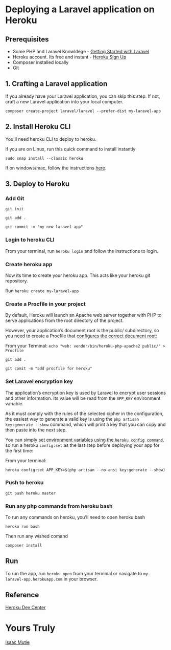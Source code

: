 # Deploying a Laravel application on Heroku

## Prerequisites
- Some PHP and Laravel Knowldege - [Getting Started with Laravel](https://laravel.com/)
- Heroku account. Its free and instant - [Heroku Sign Up](https://signup.heroku.com/signup/dc)
- Composer installed locally
- Git

## 1. Crafting a Laravel application
If you already have your Laravel application, you can skip this step. If not, craft a new Laravel application into your local computer.

`composer create-project laravel/laravel --prefer-dist my-laravel-app`

## 2. Install Heroku CLI
You'll need heroku CLI to deploy to heroku. 

If you are on Linux, run this quick command to install instantly

`sudo snap install --classic heroku`

If on windows/mac, follow the instructions [here](https://devcenter.heroku.com/articles/heroku-cli).

## 3. Deploy to Heroku
### Add Git
`git init`

`git add .`

`git commit -m "my new laravel app"`

### Login to heroku CLI
From your terminal, run `heroku login` and follow the instructions to login.

### Create heroku app
Now its time to create your heroku app. This acts like your heroku git repository.

Run `heroku create my-laravel-app`

### Create a Procfile in your project
By default, Heroku will launch an Apache web server together with PHP to serve applications from the root directory of the project.

However, your application’s document root is the public/ subdirectory, so you need to create a Procfile that [configures the correct document root:](https://devcenter.heroku.com/articles/custom-php-settings#setting-the-document-root)

From your Terminal:
`echo "web: vendor/bin/heroku-php-apache2 public/" > Procfile`

`git add .`

`git comit -m "add procfile for heroku"`

### Set Laravel encryption key
The application’s encryption key is used by Laravel to encrypt user sessions and other information. Its value will be read from the `APP_KEY` environment variable.

As it must comply with the rules of the selected cipher in the configuration, the easiest way to generate a valid key is using the `php artisan key:generate --show` command, which will print a key that you can copy and then paste into the next step.

You can simply [set environment variables using the `heroku config command`](https://devcenter.heroku.com/articles/config-vars), so run a heroku `config:set` as the last step before deploying your app for the first time:

From your terminal:

`heroku config:set APP_KEY=$(php artisan --no-ansi key:generate --show)`

### Push to heroku
`git push heroku master`

### Run any php commands from heroku bash
To run any commands on heroku, you'll need to open heroku bash

`heroku run bash`

Then run any wished comand

`composer install`

## Run
To run the app, run `heroku open` from your terminal or navigate to `my-laravel-app.herokuapp.com` in your browser.

## Reference
[Heroku Dev Center](https://devcenter.heroku.com/articles/getting-started-with-laravel)

# Yours Truly
[Isaac Mutie](https://github.com/Kasre96)
